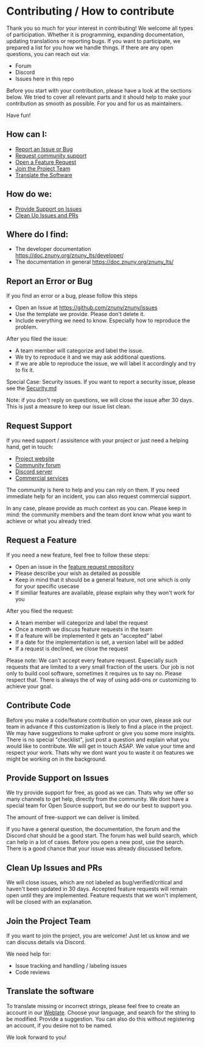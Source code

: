 # Contributing / How to contribute

Thank you so much for your interest in contributing!
We welcome all types of participation. Whether it is programming, expanding documentation, updating translations or reporting bugs.
If you want to participate, we prepared a list for you how we handle things.
If there are any open questions, you can reach out via:
- Forum
- Discord
- Issues here in this repo


Before you start with your contribution, please have a look at the sections below.
We tried to cover all relevant parts and it should help to make your contribution as smooth
as possible. For you and for us as maintainers.

Have fun!

## How can I:

  * [Report an Issue or Bug](#report-an-error-or-bug)
  * [Request community support](#request-support)
  * [Open a Feature Request](#request-a-feature)
  * [Join the Project Team](#join-the-project-team)
  * [Translate the Software](#translate-the-software)


## How do we:
  * [Provide Support on Issues](#provide-support-on-issues)
  * [Clean Up Issues and PRs](#clean-up-issues-and-prs)


## Where do I find:
  * The developer documentation https://doc.znuny.org/znuny_lts/developer/
  * The documentation in general https://doc.znuny.org/znuny_lts/


## Report an Error or Bug

If you find an error or a bug, please follow this steps

* Open an Issue at https://github.com/znuny/znuny/issues
* Use the template we provide. Please don't delete it.
* Include everything we need to know. Especially how to reproduce the problem.

After you filed the issue:

* A team member will categorize and label the issue.
* We try to reproduce it and we may ask additional questions.
* If we are able to reproduce the issue, we will label it accordingly and try to fix it.

Special Case:
Security issues. If you want to report a security issue, please see the [Security.md](https://github.com/znuny/Znuny/blob/dev/SECURITY.md#how-to-report-a-security-vulnerability)

Note: if you don't reply on questions, we will close the issue after 30 days. This is just a measure to keep our issue list clean.



## Request Support

If you need support / assisitence with your project or just need a helping hand, get in touch:
- [Project website](https://www.znuny.org)
- [Community forum](https://community.znuny.org)
- [Discord server](https://discord.gg/XTud3WWZTs)
- [Commercial services](https://www.znuny.com)

The community is here to help and you can rely on them. If you need immediate help for an incident,
you can also request commercial support.

In any case, please provide as much context as you can. Please keep in mind:
the community members and the team dont know what you want to achieve or what you already tried.

## Request a Feature

If you need a new feature, feel free to follow these steps:

* Open an issue in the [feature request repository](https://github.com/znuny/znuny-feature-requests/issues)
* Please describe your wish as detailed as possible
* Keep in mind that it should be a general feature, not one which is only for your specific usecase
* If similiar features are available, please explain why they won't work for you

After you filed the request:

* A team member will categorize and label the request
* Once a month we discuss feature requests in the team
* If a feature will be implemented it gets an "accepted" label
* If a date for the implementation is set, a version label will be added
* If a request is declined, we close the request


Please note:
We can't accept every feature request. Especially such requests that are limited to a very small fraction of the users. Our job is not only to build cool software, sometimes it requires us to say no.
Please respect that. There is always the of way of using add-ons or customizing to achieve your goal.


## Contribute Code

Before you make a code/feature contribution on your own, please ask our team in advance if this customization is likely to find a place in the project. We may have suggestions to make upfront or give you some more insights.
There is no special "checklist", just post a question and explain what you would like
to contribute. We will get in touch ASAP.
We value your time and respect your work. Thats why we dont want you to waste it on features
we might be working on in the background.


## Provide Support on Issues

We try provide support for free, as good as we can. Thats why we offer so many channels to get help, directly from
the community. We dont have a special team for Open Source support, but we do our best to support you.

The amount of free-support we can deliver is limited.

If you have a general question, the documentation, the forum and the Discord chat should be a good start.
The forum has well build search, which can help in a lot of cases. Before you open a new post, use the search.
There is a good chance that your issue was already discussed before.



## Clean Up Issues and PRs

We will close issues, which are not labeled as bug/verified/critical and haven't been updated in 30 days.
Accepted feature requests will remain open until they are implemented.
Feature requests that we won't implement, will be closed with an explanation.


## Join the Project Team

If you want to join the project, you are welcome!
Just let us know and we can discuss details via Discord.

We need help for:
- Issue tracking and handling / labeling issues
- Code reviews

## Translate the software

To translate missing or incorrect strings, please feel free to create an account in our [Weblate](https://translations.znuny.org/projects/znuny/znuny/). Choose your language, and search for the string to be modified. Provide a suggestion. You can also do this without registering an account, if you desire not to be named.

We look forward to you!

